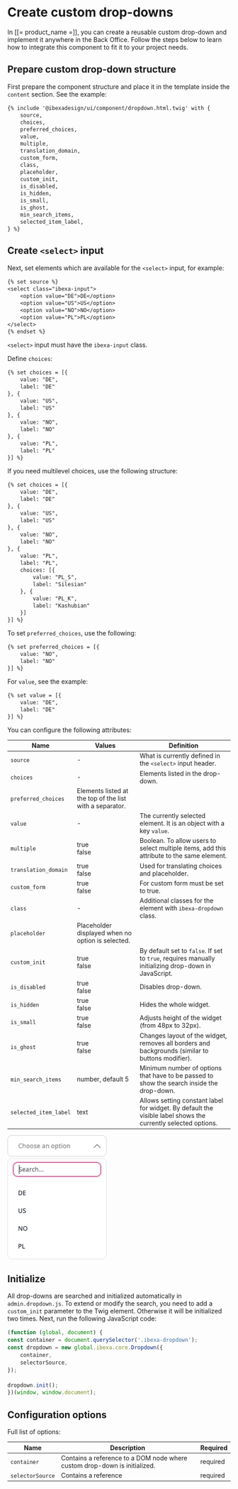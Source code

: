 # Create custom drop-downs

In [[= product_name =]], you can create a reusable custom drop-down and implement it anywhere in the Back Office.
Follow the steps below to learn how to integrate this component to fit it to your project needs.

## Prepare custom drop-down structure

First prepare the component structure and place it in the template inside the `content` section. See the example:

```twig
{% include '@ibexadesign/ui/component/dropdown.html.twig' with {
    source,
    choices,
    preferred_choices,
    value,
    multiple,
    translation_domain,
    custom_form,
    class,
    placeholder,
    custom_init,
    is_disabled,
    is_hidden,
    is_small,
    is_ghost,
    min_search_items,
    selected_item_label,
} %}
```

## Create `<select>` input

Next, set elements which are available for the `<select>` input, for example:

```twig
{% set source %}
<select class="ibexa-input">
    <option value="DE">DE</option>
    <option value="US">US</option>
    <option value="NO">NO</option>
    <option value="PL">PL</option>
</select>
{% endset %}
```

 `<select>` input must have the `ibexa-input` class.

Define `choices`:

```twig
{% set choices = [{
    value: "DE",
    label: "DE"
}, {
    value: "US",
    label: "US"
}, {
    value: "NO",
    label: "NO"
}, {
    value: "PL",
    label: "PL"
}] %}
```

If you need multilevel choices, use the following structure:

```twig
{% set choices = [{
    value: "DE",
    label: "DE"
}, {
    value: "US",
    label: "US"
}, {
    value: "NO",
    label: "NO"
}, {
    value: "PL",
    label: "PL",
    choices: [{
        value: "PL_S",
        label: "Silesian"
    }, {
        value: "PL_K",
        label: "Kashubian"
    }]
}] %}
```

To set `preferred_choices`, use the following:

```twig
{% set preferred_choices = [{
    value: "NO",
    label: "NO"
}] %}
```

For `value`, see the example:

```twig
{% set value = [{
    value: "DE",
    label: "DE"
}] %}
```

You can configure the following attributes:

|Name|Values|Definition|
|---|------|----------|
|`source`| - |What is currently defined in the `<select>` input header.|
|`choices`| - |Elements listed in the drop-down.|
|`preferred_choices`|Elements listed at the top of the list with a separator.|
|`value`|-|The currently selected element. It is an object with a key `value`. |
|`multiple`| true</br>false|Boolean. To allow users to select multiple items, add this attribute to the same element.|
|`translation_domain`|true</br>false|Used for translating choices and placeholder.|
|`custom_form`|true</br>false|For custom form must be set to true.|
|`class`| - |Additional classes for the element with `ibexa-dropdown` class.|
|`placeholder`|Placeholder displayed when no option is selected.|
|`custom_init`|true</br>false|By default set to `false`. If set to `true`, requires manually initializing drop-down in JavaScript.|
|`is_disabled`|true</br>false|Disables drop-down.|
|`is_hidden`|true</br>false|Hides the whole widget.|
|`is_small`|true</br>false|Adjusts height of the widget (from 48px to 32px).|
|`is_ghost`|true</br>false|Changes layout of the widget, removes all borders and backgrounds (similar to buttons modifier).|
|`min_search_items`|number, default 5|Minimum number of options that have to be passed to show the search inside the drop-down.|
|`selected_item_label`|text|Allows setting constant label for widget. By default the visible label shows the currently selected options.|

![Drop-down expanded state](img/dropdown_expanded_state.png)

## Initialize

All drop-downs are searched and initialized automatically in `admin.dropdown.js`.
To extend or modify the search, you need to add a `custom_init` parameter to the Twig element. Otherwise it will be initialized two times.
Next, run the following JavaScript code:

```javascript
(function (global, document) {
const container = document.querySelector('.ibexa-dropdown');
const dropdown = new global.ibexa.core.Dropdown({
    container,
    selectorSource,
});

dropdown.init();
})(window, window.document);
```

## Configuration options

Full list of options:

|Name|Description|Required|
|----|-----------|--------|
|`container`|Contains a reference to a DOM node where custom drop-down is initialized.|required|
|`selectorSource`|Contains a reference |required|